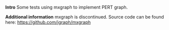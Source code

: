 
**Intro**
Some tests using mxgraph to implement PERT graph.

**Additional information**
mxgraph is discontinued. Source code can be found here: https://github.com/jgraph/mxgraph